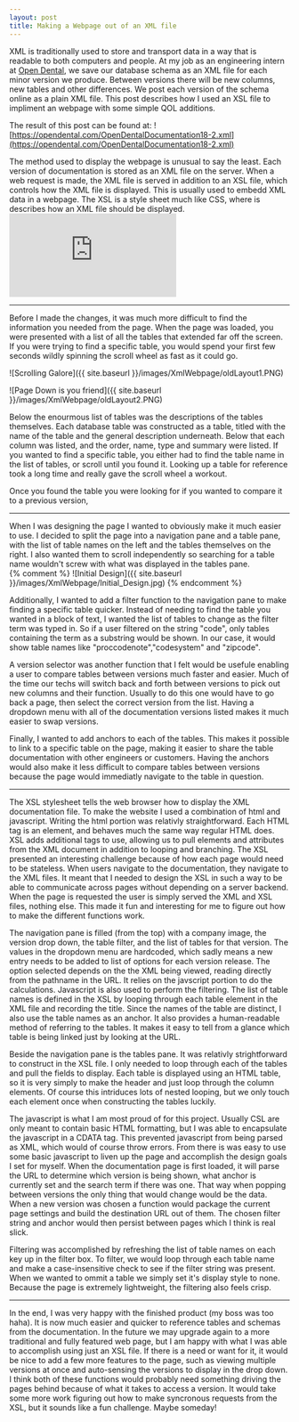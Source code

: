 ```yaml
---
layout: post
title: Making a Webpage out of an XML file
---
```


XML is traditionally used to store and transport data in a way that is readable to both computers and people.  At my job as an engineering intern at [Open Dental](https://www.opendental.com/), we save our database schema as an XML file for each minor version we produce.  Between versions there will be new columns, new tables and other differences.  We post each version of the schema online as a plain XML file.  This post describes how I used an XSL file to impliment an webpage with some simple QOL additions.

The result of this post can be found at: ![https://opendental.com/OpenDentalDocumentation18-2.xml](https://opendental.com/OpenDentalDocumentation18-2.xml)

The method used to display the webpage is unusual to say the least.  Each version of documentation is stored as an XML file on the server.  When a web request is made, the XML file is served in addition to an XSL file, which controls how the XML file is displayed.  This is usually used to embedd XML data in a webpage.  The XSL is a style sheet much like CSS, where is describes how an XML file should be displayed.  ![A good summary of XSL functionality is here](https://www.w3.org/Style/XSL/WhatIsXSL.html)

---

Before I made the changes, it was much more difficult to find the information you needed from the page.  When the page was loaded, you were presented with a list of all the tables that extended far off the screen.  If you were trying to find a specific table, you would spend your first few seconds wildly spinning the scroll wheel as fast as it could go.

![Scrolling Galore]({{ site.baseurl }}/images/XmlWebpage/oldLayout1.PNG)

![Page Down is you friend]({{ site.baseurl }}/images/XmlWebpage/oldLayout2.PNG)

Below the enourmous list of tables was the descriptions of the tables themselves.  Each database table was constructed as a table, titled with the name of the table and the general description underneath.  Below that each column was listed, and the order, name, type and summary were listed.  If you wanted to find a specific table, you either had to find the table name in the list of tables, or scroll until you found it.  Looking up a table for reference took a long time and really gave the scroll wheel a workout.

Once you found the table you were looking for if you wanted to compare it to a previous version, 

---

When I was designing the page I wanted to obviously make it much easier to use.  I decided to split the page into a navigation pane and a table pane, with the list of table names on the left and the tables themselves on the right.  I also wanted them to scroll independently so searching for a table name wouldn't screw with what was displayed in the tables pane.  
{% comment %}
![Initial Design]({{ site.baseurl }}/images/XmlWebpage/Initial_Design.jpg)
{% endcomment %}

Additionally, I wanted to add a filter function to the navigation pane to make finding a specific table quicker.  Instead of needing to find the table you wanted in a block of text, I wanted the list of tables to change as the filter term was typed in.  So if a user filtered  on the string "code", only tables containing the term as a substring would be shown.  In our case, it would show table names like "proccodenote","codesystem" and "zipcode".  

A version selector was another function that I felt would be usefule enabling a user to compare tables between versions much faster and easier.  Much of the time our techs will switch back and forth between versions to pick out new columns and their function.  Usually to do this one would have to go back a page, then select the correct version from the list.  Having a dropdown menu with all of the documentation versions listed makes it much easier to swap versions.

Finally, I wanted to add anchors to each of the tables.  This makes it possible to link to a specific table on the page, making it easier to share the table documentation with other engineers or customers.  Having the anchors would also make it less difficult to compare tables between versions because the page would immediatly navigate to the table in question.

---

The XSL stylesheet tells the web browser how to display the XML documentation file.  To make the website I used a combination of html and javascript.  Writing the html portion was relativly straightforward.  Each HTML tag is an element, and behaves much the same way regular HTML does.  XSL adds additional tags to use, allowing us to pull elements and attributes from the XML document in addition to looping and branching.  The XSL presented an interesting challenge because of how each page would need to be stateless.  When users navigate to the documentation, they navigate to the XML files.  It meant that I needed to design the XSL in such a way to be able to communicate across pages without depending on a server backend.  When the page is requested the user is simply served the XML and XSL files, nothing else.  This made it fun and interesting for me to figure out how to make the different functions work.

The navigation pane is filled (from the top) with a company image, the version drop down, the table filter, and the list of tables for that version.  The values in the dropdown menu are hardcoded, which sadly means a new entry needs to be added to list of options for each version release.  The option selected depends on the the XML being viewed, reading directly from the pathname in the URL.  It relies on the javscript portion to do the calculations.  Javascript is also used to perform the filtering.  The list of table names is defined in the XSL by looping through each table element in the XML file and recording the title.  Since the names of the table are distinct, I also use the table names as an anchor.  It also provides a human-readable method of referring to the tables.  It makes it easy to tell from a glance which table is being linked just by looking at the URL.

Beside the navigation pane is the tables pane.  It was relativly strightforward to construct in the XSL file.  I only needed to loop through each of the tables and pull the fields to display.  Each table is displayed using an HTML table, so it is very simply to make the header and just loop through the column elements.  Of course this intriduces lots of nested looping, but we only touch each element once when constructing the tables luckily.

The javascript is what I am most proud of for this project.  Usually CSL are only meant to contain basic HTML formatting, but I was able to encapsulate the javascript in a CDATA tag.  This prevented javascript from being parsed as XML, which would of course throw errors.  From there is was easy to use some basic javascript to liven up the page and accomplish the design goals I set for myself.  When the documentation page is first loaded, it will parse the URL to determine which version is being shown, what anchor is currently set and the search term if there was one.  That way when popping between versions the only thing that would change would be the data.  When a new version was chosen a function would package the current page settings and build the destination URL out of them.  The chosen filter string and anchor would then persist between pages which I think is real slick.  

Filtering was accomplished by refreshing the list of table names on each key up in the filter box.  To filter, we would loop through each table name and make a case-insensitive check to see if the filter string was present.  When we wanted to ommit a table we simply set it's display style to none.  Because the page is extremely lightweight, the filtering also feels crisp.

---

In the end, I was very happy with the finished product (my boss was too haha).  It is now much easier and quicker to reference tables and schemas from the documentation.  In the future we may upgrade again to a more traditional and fully featured web page, but I am happy with what I was able to accomplish using just an XSL file.  If there is a need or want for it, it would be nice to add a few more features to the page, such as viewing multiple versions at once and auto-sensing the versions to display in the drop down.  I think both of these functions would probably need something driving the pages behind because of what it takes to access a version.  It would take some more work figuring out how to make syncronous requests from the XSL, but it sounds like a fun challenge.  Maybe someday!